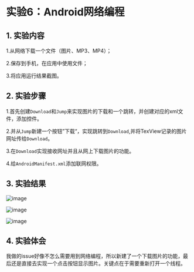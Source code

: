 # 实验6：Android网络编程

## 1. 实验内容

1.从网络下载一个文件（图片、MP3、MP4）；<br>

2.保存到手机，在应用中使用文件；<br>

3.将应用运行结果截图。<br>

## 2. 实验步骤

1.首先创建`Download`和`Jump`来实现图片的下载和一个跳转，并创建对应的xml文件，添加控件。<br>

2.并从`Jump`新建一个按钮”下载“，实现跳转到`Download`,并将TexView记录的图片网址传给`Download`。<br>

3.在`Download`实现接收网址并且从网上下载图片的功能。<br>

4.给`AndroidManifest.xml`添加联网权限。<br>

## 3. 实验结果

![image](https://raw.githubusercontent.com/ChaShu618/android-labs-2018/master/com1606081301137/AndroidProject/Project01/E601.png)<br>

![image](https://raw.githubusercontent.com/ChaShu618/android-labs-2018/master/com1606081301137/AndroidProject/Project01/E602.png)<br>

![image](https://raw.githubusercontent.com/ChaShu618/android-labs-2018/master/com1606081301137/AndroidProject/Project01/E603.png)<br>

## 4. 实验体会

我做的issue好像不怎么需要用到网络编程，所以新建了一个下载图片的功能，最后还是直接去实现一个点击按钮显示图片。关键点在于需要重新打开一个线程。

